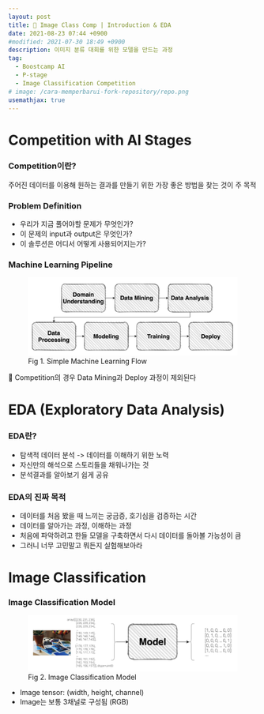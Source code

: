 ```yaml
---
layout: post
title: 💭 Image Class Comp | Introduction & EDA
date: 2021-08-23 07:44 +0900
#modified: 2021-07-30 18:49 +0900
description: 이미지 분류 대회를 위한 모델을 만드는 과정
tag:
  - Boostcamp AI
  - P-stage
  - Image Classification Competition
# image: /cara-memperbarui-fork-repository/repo.png
usemathjax: true
---
```


# Competition with AI Stages

### Competition이란?
주어진 데이터를 이용해 원하는 결과를 만들기 위한 가장 좋은 방법을 찾는 것이 주 목적

### Problem Definition
* 우리가 지금 풀어야할 문제가 무엇인가?
* 이 문제의 input과 output은 무엇인가?
* 이 솔루션은 어디서 어떻게 사용되어지는가?

### Machine Learning Pipeline

<figure>
<img src="/assets/img/IMG_1265.jpg" alt="ML pipeline">
<figcaption>Fig 1. Simple Machine Learning Flow</figcaption>
</figure>

🎈 Competition의 경우 Data Mining과 Deploy 과정이 제외된다

# EDA (Exploratory Data Analysis)

### EDA란?

* 탐색적 데이터 분석 -> 데이터를 이해하기 위한 노력
* 자신만의 해석으로 스토리들을 채워나가는 것
* 분석결과를 알아보기 쉽게 공유

### EDA의 진짜 목적

* 데이터를 처음 봤을 때 느끼는 궁금증, 호기심을 검증하는 시간
* 데이터를 알아가는 과정, 이해하는 과정
* 처음에 파악하려고 한들 모델을 구축하면서 다시 데이터를 돌아볼 가능성이 큼
* 그러니 너무 고민말고 뭐든지 실험해보아라

# Image Classification

### Image Classification Model

<figure>
<img src="/assets/img/IMG_1266.jpg" alt="ML pipeline">
<figcaption>Fig 2. Image Classification Model</figcaption>
</figure>

* Image tensor: (width, height, channel)
* Image는 보통 3채널로 구성됨 (RGB)